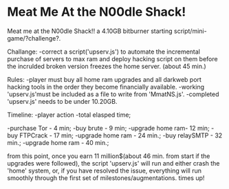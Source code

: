 # Meat Me At the N00dle Shack!
Meat me at the N00dle Shack!!
a 4.10GB bitburner starting script/mini-game/?challenge?.

Challange:
  -correct a script('upserv.js') to automate the incremental purchase of servers to max ram and deploy hacking script on them before the incrulded broken version freezes the home server.
  (about 45 min.)

Rules:
  -player must buy all home ram upgrades and all darkweb port hacking tools in the order they become financially available.
  -working 'upserv.js'must be included as a file to write from 'MmatNS.js'.
  -completed 'upserv.js' needs to be under 10.20GB.
  
Timeline:
  -player action  -total elasped time;
  
  -purchase Tor - 4 min;
  -buy brute - 9 min;
  -upgrade home ram- 12 min;
  -buy FTPCrack - 17 min;
  -upgrade home ram - 24 min.;
  -buy relaySMTP - 32 min.;
  -upgrade home ram - 40 min.;
  
 from this point, once you earn 11 million$(about 46 min. from start if the upgrades were followed), the script 'upserv.js' will run and either crash the 'home' system, or, if you have resolved the issue, everything will run smoothly through the first set of milestones/augmentations.
  times up!

